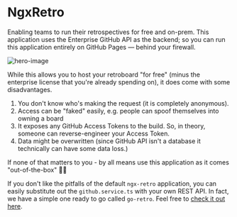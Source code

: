 # NgxRetro

Enabling teams to run their retrospectives for free and on-prem. This application uses the Enterprise GitHub API as the backend; so you can run this application entirely on GitHub Pages &mdash; behind your firewall.

<img src="/images/portfolio/ngx-retro/image-1.png" alt="hero-image" />

While this allows you to host your retroboard "for free" (minus the enterprise license that you're already spending on), it does come with some disadvantages.

1. You don't know who's making the request (it is completely anonymous).
2. Access can be "faked" easily, e.g. people can spoof themselves into owning a board
3. It exposes any GitHub Access Tokens to the build. So, in theory, someone can reverse-engineer your Access Token.
4. Data might be overwritten (since GitHub API isn't a database it technically can have some data loss.)

If none of that matters to you - by all means use this application as it comes "out-of-the-box" 🎉🎊

If you don't like the pitfalls of the default `ngx-retro` application, you can easily substitute out the `github.service.ts` with your own REST API. In fact, we have a simple one ready to go called `go-retro`. Feel free to [check it out here](https://github.com/marcellosabino/go-retro).
